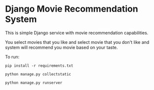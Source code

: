 # Django Movie Recommendation System

This is simple Django service with movie recommendation capabilities.

You select movies that you like and select movie that you don't like and system will recommend you movie based on your taste.

To run:

``pip install -r requirements.txt``

``python manage.py collectstatic``

``python manage.py runserver``